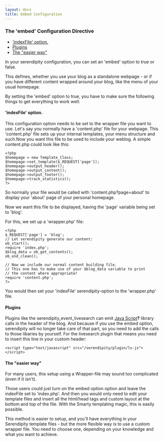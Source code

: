 ```yaml
---
layout: docs
title: Embed Configuration
---
```


### The 'embed' Configuration Directive

* ['indexFile' option.](#A2)
* [Plugins](#A3)
* [The "easier way"](#A4)

In your serendipity configuration, you can set an 'embed' option to true or false.

This defines, whether you use your blog as a standalone webpage - or if you have different content wrapped around your blog, like the menu of your usual homepage.

By setting the 'embed' option to true, you have to make sure the following things to get everything to work well:

#### <a name="A2"></a>'indexFile' option.

This configuration option needs to be set to the wrapper file you want to use. Let's say you normally have a 'content.php' file for your webpage. This 'content.php' file sets up your internal templates, your menu structure and such.Now you want this file to be used to include your weblog. A simple content.php could look like this:

```
<?php
$homepage = new Template_Class;
$homepage->set_template($_REQUEST['page']);
$homepage->output_header();
$homepage->output_content();
$homepage->output_footer();
$homepage->track_statistics();
?>
```

So normally your file would be called with 'content.php?page=about' to display your 'about' page of your personal homepage.

Now we want this file to be displayed, having the 'page' variable being set to 'blog'.

For this, we set up a 'wrapper.php' file:

```
<?php
$_REQUEST['page'] = 'blog';
// Let serendipity generate our content:
ob_start();
require 'index.php';
$blog_data = ob_get_contents();
ob_end_clean();

// Now we include our normal content building file.
// This one has to make use of your $blog_data variable to print
// the content where appropriate!
require 'content.php';
?>
```

You would then set your 'indexFile' serendipity-option to the 'wrapper.php' file.

#### <a name="A3"></a>Plugins

Plugins like the serendipity\_event\_livesearch can emit [Java Script](/index.php?cmd=newdoc&newdocname=Java+Script&node=35&refnode=55)**?** library calls in the header of the blog. And because if you use the embed option, serendipity will no longer take care of that part, so you need to add the calls to those libaries by yourself. For the livesearch plugin that means you need to insert this line in your custom header:

```
<script type="text/javascript" src="/serendipity/plugin/ls-js"></script>
```

#### <a name="A4"></a>The "easier way"

For many users, this setup using a Wrapper-file may sound too complicated (even if it isn't).

Those users could just turn on the embed option option and leave the indexFile set to 'index.php'. And then you would only need to edit your template files and insert all the html/head tags and custom layout at the bottom and top of the file. With the Smarty templating magic, this is easily possible.

This method is easier to setup, and you'll have everything in your Serendipity template files - but the more flexible way is to use a custom wrapper file. You need to choose one, depending on your knowledge and what you want to achieve.
